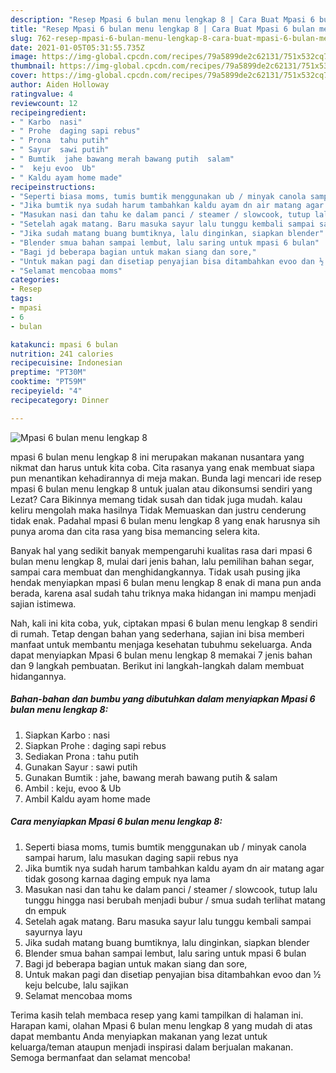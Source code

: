 ```yaml
---
description: "Resep Mpasi 6 bulan menu lengkap 8 | Cara Buat Mpasi 6 bulan menu lengkap 8 Yang Lezat Sekali"
title: "Resep Mpasi 6 bulan menu lengkap 8 | Cara Buat Mpasi 6 bulan menu lengkap 8 Yang Lezat Sekali"
slug: 762-resep-mpasi-6-bulan-menu-lengkap-8-cara-buat-mpasi-6-bulan-menu-lengkap-8-yang-lezat-sekali
date: 2021-01-05T05:31:55.735Z
image: https://img-global.cpcdn.com/recipes/79a5899de2c62131/751x532cq70/mpasi-6-bulan-menu-lengkap-8-foto-resep-utama.jpg
thumbnail: https://img-global.cpcdn.com/recipes/79a5899de2c62131/751x532cq70/mpasi-6-bulan-menu-lengkap-8-foto-resep-utama.jpg
cover: https://img-global.cpcdn.com/recipes/79a5899de2c62131/751x532cq70/mpasi-6-bulan-menu-lengkap-8-foto-resep-utama.jpg
author: Aiden Holloway
ratingvalue: 4
reviewcount: 12
recipeingredient:
- " Karbo  nasi"
- " Prohe  daging sapi rebus"
- " Prona  tahu putih"
- " Sayur  sawi putih"
- " Bumtik  jahe bawang merah bawang putih  salam"
- "  keju evoo  Ub"
- " Kaldu ayam home made"
recipeinstructions:
- "Seperti biasa moms, tumis bumtik menggunakan ub / minyak canola sampai harum, lalu masukan daging sapii rebus nya"
- "Jika bumtik nya sudah harum tambahkan kaldu ayam dn air matang agar tidak gosong karnaa daging empuk nya lama"
- "Masukan nasi dan tahu ke dalam panci / steamer / slowcook, tutup lalu tunggu hingga nasi berubah menjadi bubur / smua sudah terlihat matang dn empuk"
- "Setelah agak matang. Baru masuka sayur lalu tunggu kembali sampai sayurnya layu"
- "Jika sudah matang buang bumtiknya, lalu dinginkan, siapkan blender"
- "Blender smua bahan sampai lembut, lalu saring untuk mpasi 6 bulan"
- "Bagi jd beberapa bagian untuk makan siang dan sore,"
- "Untuk makan pagi dan disetiap penyajian bisa ditambahkan evoo dan ½ keju belcube, lalu sajikan"
- "Selamat mencobaa moms"
categories:
- Resep
tags:
- mpasi
- 6
- bulan

katakunci: mpasi 6 bulan 
nutrition: 241 calories
recipecuisine: Indonesian
preptime: "PT30M"
cooktime: "PT59M"
recipeyield: "4"
recipecategory: Dinner

---
```



![Mpasi 6 bulan menu lengkap 8](https://img-global.cpcdn.com/recipes/79a5899de2c62131/751x532cq70/mpasi-6-bulan-menu-lengkap-8-foto-resep-utama.jpg)


mpasi 6 bulan menu lengkap 8 ini merupakan makanan nusantara yang nikmat dan harus untuk kita coba. Cita rasanya yang enak membuat siapa pun menantikan kehadirannya di meja makan.
Bunda lagi mencari ide resep mpasi 6 bulan menu lengkap 8 untuk jualan atau dikonsumsi sendiri yang Lezat? Cara Bikinnya memang tidak susah dan tidak juga mudah. kalau keliru mengolah maka hasilnya Tidak Memuaskan dan justru cenderung tidak enak. Padahal mpasi 6 bulan menu lengkap 8 yang enak harusnya sih punya aroma dan cita rasa yang bisa memancing selera kita.

Banyak hal yang sedikit banyak mempengaruhi kualitas rasa dari mpasi 6 bulan menu lengkap 8, mulai dari jenis bahan, lalu pemilihan bahan segar, sampai cara membuat dan menghidangkannya. Tidak usah pusing jika hendak menyiapkan mpasi 6 bulan menu lengkap 8 enak di mana pun anda berada, karena asal sudah tahu triknya maka hidangan ini mampu menjadi sajian istimewa.




Nah, kali ini kita coba, yuk, ciptakan mpasi 6 bulan menu lengkap 8 sendiri di rumah. Tetap dengan bahan yang sederhana, sajian ini bisa memberi manfaat untuk membantu menjaga kesehatan tubuhmu sekeluarga. Anda dapat menyiapkan Mpasi 6 bulan menu lengkap 8 memakai 7 jenis bahan dan 9 langkah pembuatan. Berikut ini langkah-langkah dalam membuat hidangannya.

<!--inarticleads1-->

##### Bahan-bahan dan bumbu yang dibutuhkan dalam menyiapkan Mpasi 6 bulan menu lengkap 8:

1. Siapkan  Karbo : nasi
1. Siapkan  Prohe : daging sapi rebus
1. Sediakan  Prona : tahu putih
1. Gunakan  Sayur : sawi putih
1. Gunakan  Bumtik : jahe, bawang merah bawang putih &amp; salam
1. Ambil  : keju, evoo &amp; Ub
1. Ambil  Kaldu ayam home made




<!--inarticleads2-->

##### Cara menyiapkan Mpasi 6 bulan menu lengkap 8:

1. Seperti biasa moms, tumis bumtik menggunakan ub / minyak canola sampai harum, lalu masukan daging sapii rebus nya
1. Jika bumtik nya sudah harum tambahkan kaldu ayam dn air matang agar tidak gosong karnaa daging empuk nya lama
1. Masukan nasi dan tahu ke dalam panci / steamer / slowcook, tutup lalu tunggu hingga nasi berubah menjadi bubur / smua sudah terlihat matang dn empuk
1. Setelah agak matang. Baru masuka sayur lalu tunggu kembali sampai sayurnya layu
1. Jika sudah matang buang bumtiknya, lalu dinginkan, siapkan blender
1. Blender smua bahan sampai lembut, lalu saring untuk mpasi 6 bulan
1. Bagi jd beberapa bagian untuk makan siang dan sore,
1. Untuk makan pagi dan disetiap penyajian bisa ditambahkan evoo dan ½ keju belcube, lalu sajikan
1. Selamat mencobaa moms




Terima kasih telah membaca resep yang kami tampilkan di halaman ini. Harapan kami, olahan Mpasi 6 bulan menu lengkap 8 yang mudah di atas dapat membantu Anda menyiapkan makanan yang lezat untuk keluarga/teman ataupun menjadi inspirasi dalam berjualan makanan. Semoga bermanfaat dan selamat mencoba!

